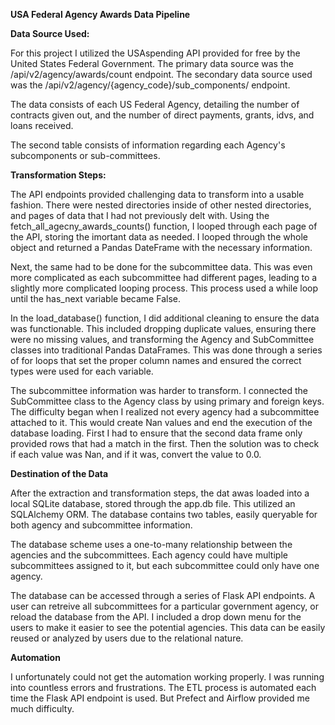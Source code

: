 ****USA Federal Agency Awards Data Pipeline****

**Data Source Used:**

For this project I utilized the USAspending API provided for free by the United States Federal Government. The primary data source was the /api/v2/agency/awards/count endpoint. The secondary data source used was the /api/v2/agency/{agency_code}/sub_components/ endpoint.

The data consists of each US Federal Agency, detailing the number of contracts given out, and the number of direct payments, grants, idvs, and loans received.

The second table consists of information regarding each Agency's subcomponents or sub-committees.


**Transformation Steps:**

The API endpoints provided challenging data to transform into a usable fashion. There were nested directories inside of other nested directories, and pages of data that I had not previously delt with. Using the fetch_all_agecny_awards_counts() function, I looped through each page of the API, storing the imortant data as needed. I looped through the whole object and returned a Pandas DateFrame with the necessary information.

Next, the same had to be done for the subcommittee data. This was even more complicated as each subcommittee had different pages, leading to a slightly more complicated looping process. This process used a while loop until the has_next variable became False.

In the load_database() function, I did additional cleaning to ensure the data was functionable. This included dropping duplicate values, ensuring there were no missing values, and transforming the Agency and SubCommittee classes into traditional Pandas DataFrames. This was done through a series of for loops that set the proper column names and ensured the correct types were used for each variable. 

The subcommittee information was harder to transform. I connected the SubCommittee class to the Agency class by using primary and foreign keys. The difficulty began when I realized not every agency had a subcommittee attached to it. This would create Nan values and end the execution of the database loading. First I had to ensure that the second data frame only provided rows that had a match in the first. Then the solution was to check if each value was Nan, and if it was, convert the value to 0.0. 

**Destination of the Data**

After the extraction and transformation steps, the dat awas loaded into a local SQLite database, stored through the app.db file. This utilized an SQLAlchemy ORM. The database contains two tables, easily queryable for both agency and subcommittee information. 

The database scheme uses a one-to-many relationship between the agencies and the subcommittees. Each agency could have multiple subcommittees assigned to it, but each subcommittee could only have one agency. 

The database can be accessed through a series of Flask API endpoints. A  user can retreive all subcommittees for a particular government agency, or reload the database from the API. I included a drop down menu for the users to make it easier to see the potential agencies. This data can be easily reused or analyzed by users due to the relational nature.

**Automation**

I unfortunately could not get the automation working properly. I was running into countless errors and frustrations. The ETL process is automated each time the Flask API endpoint is used. But Prefect and Airflow provided me much difficulty.
